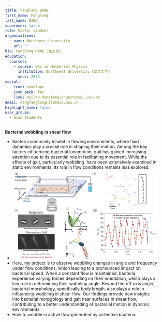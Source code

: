 ```yaml
---
title: Fanglong DANG
first_name: Fanglong
last_name: DANG
superuser: false
role: Master student
organizations:
  - name: Northwest University
    url: ""
bio: Fanglong DANG (党方龙).
​education:
  courses:
    - course: BSc in Matherial Physics
      institution: Northwest University (西北大学)
      year: 2023
social:
  - icon: envelope
    icon_pack: fas
    link: mailto:dangfanglong@stumail.nwu.cn
email: dangfanglong@stumail.nwu.cn
highlight_name: false
user_groups:
  - Grad Students
---
```


 
  **Bacterial wobbling in shear flow**

 - Bacteria commonly inhabit in flowing environments, where fluid dynamics play a crucial role in shaping their motion. Among the key factors influencing bacterial locomotion, gait has gained increasing attention due to its essential role in facilitating movement. While the effects of gait, particularly wobbling, have been extensively examined in static environments, its role in flow conditions remains less explored. 
 -   ![WobbleInFlow](WobbleFlow.jpg)
 - Here, my project is to observe wobbling changes in angle and frequency under flow conditions, which leading to a pronounced impact on bacterial speed. When a constant flow is maintained, bacteria experience varying forces depending on their orientation, which plays a key role in determining their wobbling angle. Beyond the off-axis angle, bacterial morphology, specifically body length, also plays a role in influencing wobbling in shear flow. Our findings provide new insights into bacterial morpgology and gait near surfaces in shear flow, contributing to a better understanding of bacterial motion in dynamic environments.
 - How to wobble in active flow generated by collective bacteria.

